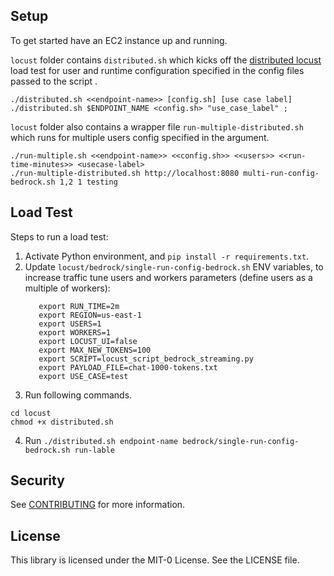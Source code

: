 ## Setup

To get started have an EC2 instance up and running. 

`locust` folder contains `distributed.sh` which kicks off the [distributed locust](https://docs.locust.io/en/stable/running-distributed.html) load test for user and runtime configuration specified in the config files passed to the script . 
```shell
./distributed.sh <<endpoint-name>> [config.sh] [use case label]
./distributed.sh $ENDPOINT_NAME <config.sh> "use_case_label" ;
```
`locust` folder also contains a wrapper file `run-multiple-distributed.sh` which runs for multiple users config specified in the argument. 
```shell
./run-multiple.sh <<endpoint-name>> <<config.sh>> <<users>> <<run-time-minutes>> <usecase-label>
./run-multiple-distributed.sh http://localhost:8080 multi-run-config-bedrock.sh 1,2 1 testing
```
## Load Test

Steps to run a load test:

1. Activate Python environment, and `pip install -r requirements.txt`.
2. Update `locust/bedrock/single-run-config-bedrock.sh` ENV variables, to increase traffic tune users and workers parameters (define users as a multiple of workers): 
   ```
      export RUN_TIME=2m
      export REGION=us-east-1
      export USERS=1
      export WORKERS=1
      export LOCUST_UI=false
      export MAX_NEW_TOKENS=100
      export SCRIPT=locust_script_bedrock_streaming.py
      export PAYLOAD_FILE=chat-1000-tokens.txt
      export USE_CASE=test
   ```
3. Run following commands. 
```shell
cd locust
chmod +x distributed.sh
```
4. Run `./distributed.sh endpoint-name bedrock/single-run-config-bedrock.sh run-lable`

## Security

See [CONTRIBUTING](CONTRIBUTING.md#security-issue-notifications) for more information.

## License

This library is licensed under the MIT-0 License. See the LICENSE file.

